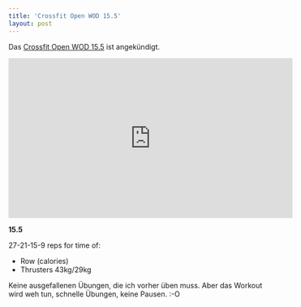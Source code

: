 ```yaml
---
title: 'Crossfit Open WOD 15.5'
layout: post
---
```


Das [Crossfit Open WOD 15.5][0] ist angekündigt.

<center><iframe width="560" height="315" src="https://www.youtube-nocookie.com/embed/2c6pDE49g2k" frameborder="0" allowfullscreen></iframe></center>

**15.5**

27-21-15-9 reps for time of:

* Row (calories)
* Thrusters 43kg/29kg

Keine ausgefallenen Übungen, die ich vorher üben muss. Aber das Workout wird weh tun, schnelle Übungen, keine Pausen. :-O

[0]: http://games.crossfit.com/workouts/the-open#tabs-5

